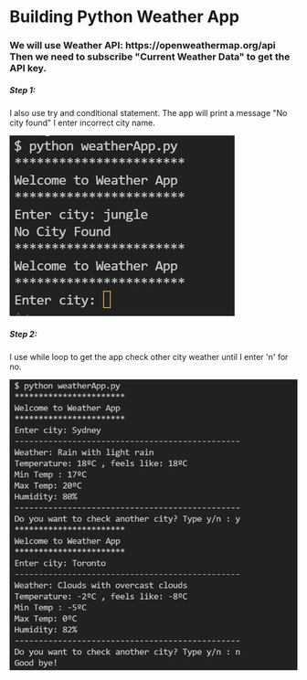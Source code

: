 <h1>Building Python Weather App</h1>
<h3>We will use Weather API: https://openweathermap.org/api
Then we need to subscribe "Current Weather Data" to get the API key.</h3>
<h5> Step 1: </h5>
<p> I also use try and conditional statement. The app will print a message "No city found" I enter incorrect city name.</p>
<img src="images/Screenshot2.jpg" alt="if else">
<h5> Step 2: </h5>
<p> I use while loop to get the app check other city weather until I enter 'n' for no.</p>
<img src="images/Screenshot1.jpg" alt="while loop">






